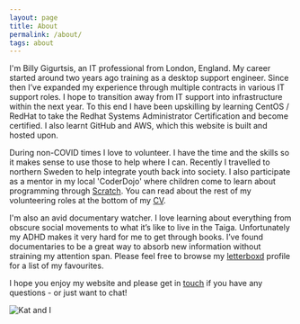 ```yaml
---
layout: page
title: About
permalink: /about/
tags: about
---
```


I'm Billy Gigurtsis, an IT professional from London, England. My career started around two years ago training as a desktop support engineer. Since then I’ve expanded my experience through multiple contracts in various IT support roles. I hope to transition away from IT support into infrastructure within the next year. To this end I have been upskilling by learning CentOS / RedHat to take the Redhat Systems Administrator Certification and become certified. I also learnt GitHub and AWS, which this website is built and hosted upon.

During non-COVID times I love to volunteer. I have the time and the skills so it makes sense to use those to help where I can. Recently I travelled to northern Sweden to help integrate youth back into society. I also participate as a mentor in my local 'CoderDojo' where children come to learn about programming through [Scratch](https://scratch.mit.edu/). You can read about the rest of my volunteering roles at the bottom of my [CV](https://www.bgigurtsis.com/CV).

I'm also an avid documentary watcher. I love learning about everything from obscure social movements to what it’s like to live in the Taiga. Unfortunately my ADHD makes it very hard for me to get through books. I’ve found documentaries to be a great way to absorb new information without straining my attention span. Please feel free to browse my [letterboxd](https://letterboxd.com/icy100/) profile for a list of my favourites.

I hope you enjoy my website and please get in [touch](https://www.bgigurtsis.com/contact/) if you have any questions - or just want to chat!

![Kat and I](https://www.bgigurtsis.com/pictures/profile.png)
